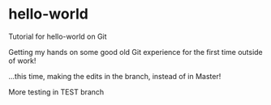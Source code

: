 # hello-world
Tutorial for hello-world on Git

Getting my hands on some good old Git experience for the first time outside of work!

...this time, making the edits in the branch, instead of in Master!

More testing in TEST branch
